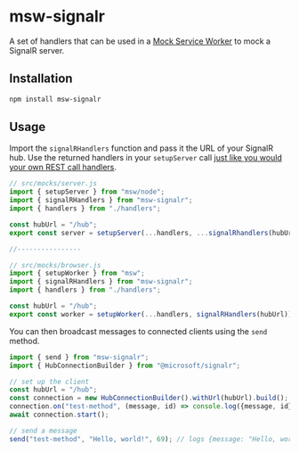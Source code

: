 # msw-signalr

A set of handlers that can be used in a [Mock Service Worker](https://mswjs.io/)
to mock a SignalR server.

## Installation

```bash
npm install msw-signalr
```

## Usage

Import the `signalRHandlers` function and pass it the URL of your SignalR hub.
Use the returned handlers in your `setupServer` call [just like you would your
own REST call handlers](https://mswjs.io/docs/getting-started/integrate).

```typescript
// src/mocks/server.js
import { setupServer } from "msw/node";
import { signalRHandlers } from "msw-signalr";
import { handlers } from "./handlers";

const hubUrl = "/hub";
export const server = setupServer(...handlers, ...signalRhandlers(hubUrl));

//----------------

// src/mocks/browser.js
import { setupWorker } from "msw";
import { signalRHandlers } from "msw-signalr";
import { handlers } from "./handlers";

const hubUrl = "/hub";
export const worker = setupWorker(...handlers, signalRHandlers(hubUrl));
```

You can then broadcast messages to connected clients using the `send` method.

```typescript
import { send } from "msw-signalr";
import { HubConnectionBuilder } from "@microsoft/signalr";

// set up the client
const hubUrl = "/hub";
const connection = new HubConnectionBuilder().withUrl(hubUrl).build();
connection.on("test-method", (message, id) => console.log({message, id})
await connection.start();

// send a message
send("test-method", "Hello, world!", 69); // logs {message: "Hello, world!", id: 69}
```
